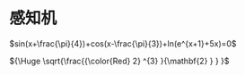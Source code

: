 # 感知机

$sin(x+\frac{\pi}{4})+cos(x-\frac{\pi}{3})+ln(e^{x+1}+5x)=0$

${\Huge \sqrt{\frac{{\color{Red} 2} ^{3} }{\mathbf{2} } } }$
